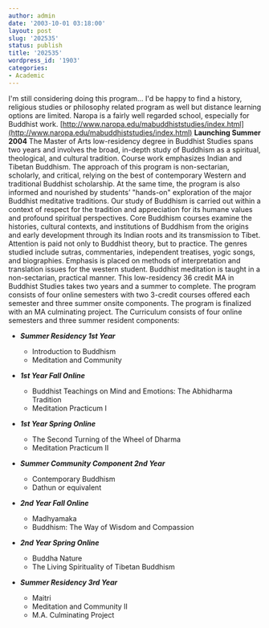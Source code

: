 ```yaml
---
author: admin
date: '2003-10-01 03:18:00'
layout: post
slug: '202535'
status: publish
title: '202535'
wordpress_id: '1903'
categories:
- Academic
---
```


I'm still considering doing this program... I'd be happy to find a
history, religious studies or philosophy related program as well but
distance learning options are limited. Naropa is a fairly well regarded
school, especially for Buddhist work.
[http://www.naropa.edu/mabuddhiststudies/index.html](http://www.naropa.edu/mabuddhiststudies/index.html)
**Launching Summer 2004** The Master of Arts low-residency degree in
Buddhist Studies spans two years and involves the broad, in-depth study
of Buddhism as a spiritual, theological, and cultural tradition. Course
work emphasizes Indian and Tibetan Buddhism. The approach of this
program is non-sectarian, scholarly, and critical, relying on the best
of contemporary Western and traditional Buddhist scholarship. At the
same time, the program is also informed and nourished by students’
"hands-on" exploration of the major Buddhist meditative traditions. Our
study of Buddhism is carried out within a context of respect for the
tradition and appreciation for its humane values and profound spiritual
perspectives. Core Buddhism courses examine the histories, cultural
contexts, and institutions of Buddhism from the origins and early
development through its Indian roots and its transmission to Tibet.
Attention is paid not only to Buddhist theory, but to practice. The
genres studied include sutras, commentaries, independent treatises,
yogic songs, and biographies. Emphasis is placed on methods of
interpretation and translation issues for the western student. Buddhist
meditation is taught in a non-sectarian, practical manner. This
low-residency 36 credit MA in Buddhist Studies takes two years and a
summer to complete. The program consists of four online semesters with
two 3-credit courses offered each semester and three summer onsite
components. The program is finalized with an MA culminating project. The
Curriculum consists of four online semesters and three summer resident
components:

-   ***Summer Residency 1st Year***
    -   Introduction to Buddhism
    -   Meditation and Community

-   ***1st Year Fall Online***
    -   Buddhist Teachings on Mind and Emotions: The Abhidharma
        Tradition
    -   Meditation Practicum I

-   ***1st Year Spring Online***
    -   The Second Turning of the Wheel of Dharma
    -   Meditation Practicum II

-   ***Summer Community Component 2nd Year***
    -   Contemporary Buddhism
    -   Dathun or equivalent

-   ***2nd Year Fall Online***
    -   Madhyamaka
    -   Buddhism: The Way of Wisdom and Compassion

-   ***2nd Year Spring Online***
    -   Buddha Nature
    -   The Living Spirituality of Tibetan Buddhism

-   ***Summer Residency 3rd Year***
    -   Maitri
    -   Meditation and Community II
    -   M.A. Culminating Project


